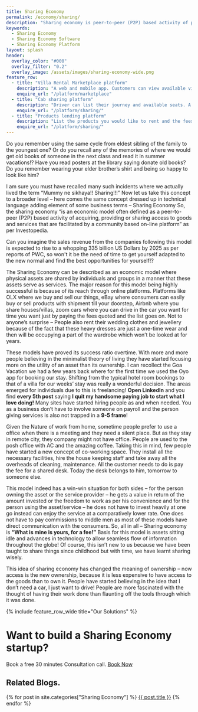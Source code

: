 ```yaml
---
title: Sharing Economy
permalink: /economy/sharing/
description: "Sharing economy is peer-to-peer (P2P) based activity of providing, or sharing access to goods and services, usually short term. We provide platform for you Sharing Economy Startup Idea and concept. Customized and Scaled for very high traffic."
keywords:
  - Sharing Economy
  - Sharing Economy Software
  - Sharing Economy Platform
layout: splash
header:
  overlay_color: "#000"
  overlay_filter: "0.2"
  overlay_image: /assets/images/sharing-economy-wide.png
feature_row:
  - title: "Villa Rental Marketplace platform"
    description: "A web and mobile app. Customers can view available villas at preffered place and time. Book or message the owner. Owners can manage their listing and price."
    enquire_url: "/platform/marketplace"
  - title: "Cab sharing platform"
    description: "Driver can list their journey and available seats. A customer can search and also create alerts. Message the driver and book the seats."
    enquire_url: "/platform/sharing/"
  - title: "Products lending platform"
    description: "List the products you would like to rent and the fees for the duration. It can be lending books or clothes or some accessories."
    enquire_url: "/platform/sharing/"
---
```



Do you remember using the same cycle from eldest sibling of the family to the youngest one? Or do you recall any of the memories of where we would get old books of someone in the next class and read it in summer vacations!? Have you read posters at the library saying donate old books? Do you remember wearing your elder brother’s shirt and being so happy to look like him?

I am sure you must have recalled many such incidents where we actually lived the term “Mummy ne sikhaya!! Sharing!!!”
Now let us take this concept to a broader level – here comes the same concept dressed up in technical language adding element of some business terms – Sharing Economy
So, the sharing economy “is an economic model often defined as a peer-to-peer (P2P) based activity of acquiring, providing or sharing access to goods and services that are facilitated by a community based on-line platform” as per Investopedia.

Can you imagine the sales revenue from the companies following this model is expected to rise to a whopping 335 billion US Dollars by 2025 as per reports of PWC, so won't it be the need of time to get yourself adapted to the new normal and find the best opportunities for yourself!?

The Sharing Economy can be described as an economic model where physical assets are shared by individuals and groups in a manner that these assets serve as services. The major reason for this model being highly successful is because of its reach through online platforms.
Platforms like OLX where we buy and sell our things, eBay where consumers can easily buy or sell products with shipment till your doorstep, Airbnb where you share houses/villas, zoom cars where you can drive in the car you want for time you want just by paying the fees quoted and the list goes on. Not to anyone’s surprise – People also rent their wedding clothes and jewellery because of the fact that these heavy dresses are just a one-time wear and then will be occupying a part of the wardrobe which won’t be looked at for years.

These models have proved its success ratio overtime. With more and more people believing in the minimalist theory of living they have started focusing more on the utility of an asset than its ownership. I can recollect the Goa Vacation we had a few years back where for the first time we used the Oyo app for booking our stay. Shifting from the typical hotel room bookings to that of a villa for our weeks’ stay was really a wonderful decision.
The areas emerged for individuals due to this is freelancing! **Open LinkedIn** and you find **every 5th post** saying **I quit my handsome paying job to start what I love doing!** Many sites have started hiring people as and when needed. You as a business don’t have to involve someone on payroll and the person giving services is also not trapped in a **9-5 frame**!

Given the Nature of work from home, sometime people prefer to use a office when there is a meeting and they need a silent place. But as they stay in remote city, they company might not have office. People are used to the posh office with AC and the amazing coffee. Taking this in mind, few people have started a new concept of co-working space. They install all the necessary facilities, hire the house keeping staff and take away all the overheads of cleaning, maintenance. All the customer needs to do is pay the fee for a shared desk. Today the desk belongs to him, tomorrow to someone else.

This model indeed has a win-win situation for both sides – for the person owning the asset or the service provider – he gets a value in return of the amount invested or the freedom to work as per his convenience and for the person using the asset/service – he does not have to invest heavily at one go instead can enjoy the service at a comparatively lower rate. One does not have to pay commissions to middle men as most of these models have direct communication with the consumers.
So, all in all – Sharing economy is **“What is mine is yours, for a fee!”** Basis for this model is assets sitting idle and advances in technology to allow seamless flow of information throughout the globe! Of course, this isn’t new to us because we have been taught to share things since childhood but with time, we have learnt sharing wisely.

This idea of sharing economy has changed the meaning of ownership – now access is the new ownership, because it is less expensive to have access to the goods than to own it. People have started believing in the idea that I don’t need a car, I just want to drive! People are more fascinated with the thought of having their work done than flaunting off the tools through which it was done. 

{% include feature_row_wide title="Our Solutions" %}

# Want to build a Sharing Economy startup?

Book a free 30 minutes Consultation call.  [Book Now](mailto:sandesh.soni@songpoem.com)

## Related Blogs.
{% for post in site.categories["Sharing Economy"] %}
  <a href="{{post.url}}">{{ post.title }}</a>
{% endfor %}
